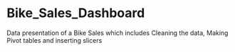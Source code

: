 # Bike_Sales_Dashboard
Data presentation of a Bike Sales which includes Cleaning the data, Making Pivot tables and inserting slicers
